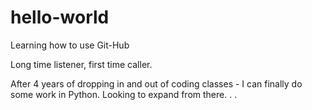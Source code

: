 # hello-world
Learning how to use Git-Hub

Long time listener, first time caller.

After 4 years of dropping in and out of coding classes - I can finally do some work in Python. Looking to expand from there. . .
